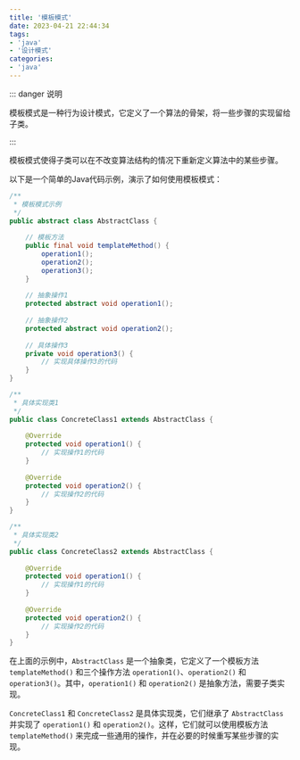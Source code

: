 ```yaml
---
title: '模板模式'
date: 2023-04-21 22:44:34
tags:
- 'java'
- '设计模式'
categories:
- 'java'
---
```


::: danger 说明

模板模式是一种行为设计模式，它定义了一个算法的骨架，将一些步骤的实现留给子类。

:::

<!-- more -->
模板模式使得子类可以在不改变算法结构的情况下重新定义算法中的某些步骤。

以下是一个简单的Java代码示例，演示了如何使用模板模式：

```java
/**
 * 模板模式示例
 */
public abstract class AbstractClass {
    
    // 模板方法
    public final void templateMethod() {
        operation1();
        operation2();
        operation3();
    }
    
    // 抽象操作1
    protected abstract void operation1();
    
    // 抽象操作2
    protected abstract void operation2();
    
    // 具体操作3
    private void operation3() {
        // 实现具体操作3的代码
    }
}

/**
 * 具体实现类1
 */
public class ConcreteClass1 extends AbstractClass {
    
    @Override
    protected void operation1() {
        // 实现操作1的代码
    }
    
    @Override
    protected void operation2() {
        // 实现操作2的代码
    }
}

/**
 * 具体实现类2
 */
public class ConcreteClass2 extends AbstractClass {
    
    @Override
    protected void operation1() {
        // 实现操作1的代码
    }
    
    @Override
    protected void operation2() {
        // 实现操作2的代码
    }
}
```

在上面的示例中，`AbstractClass` 是一个抽象类，它定义了一个模板方法 `templateMethod()` 和三个操作方法 `operation1()`、`operation2()` 和 `operation3()`。其中，`operation1()` 和 `operation2()` 是抽象方法，需要子类实现。

`ConcreteClass1` 和 `ConcreteClass2` 是具体实现类，它们继承了 `AbstractClass` 并实现了 `operation1()` 和 `operation2()`。这样，它们就可以使用模板方法 `templateMethod()` 来完成一些通用的操作，并在必要的时候重写某些步骤的实现。